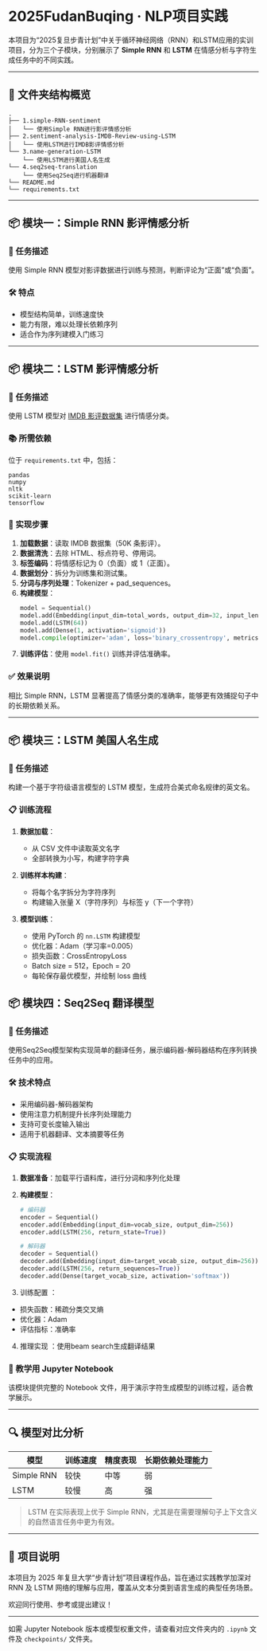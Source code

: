 
# 2025FudanBuqing · NLP项目实践

本项目为“2025复旦步青计划”中关于循环神经网络（RNN）和LSTM应用的实训项目，分为三个子模块，分别展示了 **Simple RNN** 和 **LSTM** 在情感分析与字符生成任务中的不同实践。  

---

## 📁 文件夹结构概览

```
.
├── 1.simple-RNN-sentiment
│   └── 使用Simple RNN进行影评情感分析
├── 2.sentiment-analysis-IMDB-Review-using-LSTM
│   └── 使用LSTM进行IMDB影评情感分析
└── 3.name-generation-LSTM
    └── 使用LSTM进行美国人名生成
└── 4.seq2seq-translation
    └── 使用Seq2Seq进行机器翻译
└── README.md
└── requirements.txt
```

---

## 📦 模块一：Simple RNN 影评情感分析

### 🎯 任务描述  
使用 Simple RNN 模型对影评数据进行训练与预测，判断评论为“正面”或“负面”。

### 🛠️ 特点  
- 模型结构简单，训练速度快
- 能力有限，难以处理长依赖序列
- 适合作为序列建模入门练习

---

## 📦 模块二：LSTM 影评情感分析

### 🎯 任务描述  
使用 LSTM 模型对 [IMDB 影评数据集](https://ai.stanford.edu/~amaas/data/sentiment/) 进行情感分类。

### 📚 所需依赖  
位于 `requirements.txt` 中，包括：
```text
pandas
numpy
nltk
scikit-learn
tensorflow
```

### 🚀 实现步骤
1. **加载数据**：读取 IMDB 数据集（50K 条影评）。
2. **数据清洗**：去除 HTML、标点符号、停用词。
3. **标签编码**：将情感标记为 0（负面）或 1（正面）。
4. **数据划分**：拆分为训练集和测试集。
5. **分词与序列处理**：Tokenizer + pad_sequences。
6. **构建模型**：
    ```python
    model = Sequential()
    model.add(Embedding(input_dim=total_words, output_dim=32, input_length=130))
    model.add(LSTM(64))
    model.add(Dense(1, activation='sigmoid'))
    model.compile(optimizer='adam', loss='binary_crossentropy', metrics=['accuracy'])
    ```
7. **训练评估**：使用 `model.fit()` 训练并评估准确率。

### ✅ 效果说明  
相比 Simple RNN，LSTM 显著提高了情感分类的准确率，能够更有效捕捉句子中的长期依赖关系。

---

## 📦 模块三：LSTM 美国人名生成

### 🎯 任务描述  
构建一个基于字符级语言模型的 LSTM 模型，生成符合美式命名规律的英文名。

### 📋 训练流程
1. **数据加载**：
   - 从 CSV 文件中读取英文名字
   - 全部转换为小写，构建字符字典

2. **训练样本构建**：
   - 将每个名字拆分为字符序列
   - 构建输入张量 X（字符序列）与标签 y（下一个字符）

3. **模型训练**：
   - 使用 PyTorch 的 `nn.LSTM` 构建模型
   - 优化器：Adam（学习率=0.005）
   - 损失函数：CrossEntropyLoss
   - Batch size = 512，Epoch = 20
   - 每轮保存最优模型，并绘制 loss 曲线


## 📦 模块四：Seq2Seq 翻译模型

### 🎯 任务描述
使用Seq2Seq模型架构实现简单的翻译任务，展示编码器-解码器结构在序列转换任务中的应用。

### 🛠️ 技术特点
- 采用编码器-解码器架构
- 使用注意力机制提升长序列处理能力
- 支持可变长度输入输出
- 适用于机器翻译、文本摘要等任务

### 📋 实现流程
1. **数据准备**：加载平行语料库，进行分词和序列化处理
2. **构建模型**：
   ```python
   # 编码器
   encoder = Sequential()
   encoder.add(Embedding(input_dim=vocab_size, output_dim=256))
   encoder.add(LSTM(256, return_state=True))
   
   # 解码器
   decoder = Sequential()
   decoder.add(Embedding(input_dim=target_vocab_size, output_dim=256))
   decoder.add(LSTM(256, return_sequences=True))
   decoder.add(Dense(target_vocab_size, activation='softmax'))
   ```

3.  训练配置 ：
- 损失函数：稀疏分类交叉熵
- 优化器：Adam
- 评估指标：准确率
4.  推理实现 ：使用beam search生成翻译结果







### 📓 教学用 Jupyter Notebook  
该模块提供完整的 Notebook 文件，用于演示字符生成模型的训练过程，适合教学展示。

---

## 🔍 模型对比分析

| 模型        | 训练速度 | 精度表现 | 长期依赖处理能力 |
|-------------|-----------|-----------|-------------------|
| Simple RNN  | 较快      | 中等      | 弱                |
| LSTM        | 较慢      | 高        | 强                |

> LSTM 在实际表现上优于 Simple RNN，尤其是在需要理解句子上下文含义的自然语言任务中更为有效。

---

## 📌 项目说明

本项目为 2025 年复旦大学“步青计划”项目课程作品，旨在通过实践教学加深对 RNN 及 LSTM 网络的理解与应用，覆盖从文本分类到语言生成的典型任务场景。

欢迎同行使用、参考或提出建议！

---

如需 Jupyter Notebook 版本或模型权重文件，请查看对应文件夹内的 `.ipynb` 文件及 `checkpoints/` 文件夹。


